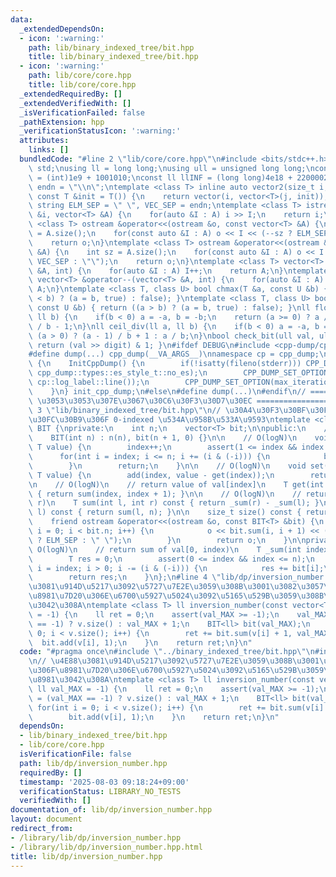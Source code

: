 ```yaml
---
data:
  _extendedDependsOn:
  - icon: ':warning:'
    path: lib/binary_indexed_tree/bit.hpp
    title: lib/binary_indexed_tree/bit.hpp
  - icon: ':warning:'
    path: lib/core/core.hpp
    title: lib/core/core.hpp
  _extendedRequiredBy: []
  _extendedVerifiedWith: []
  _isVerificationFailed: false
  _pathExtension: hpp
  _verificationStatusIcon: ':warning:'
  attributes:
    links: []
  bundledCode: "#line 2 \"lib/core/core.hpp\"\n#include <bits/stdc++.h>\nusing namespace\
    \ std;\nusing ll = long long;\nusing ull = unsigned long long;\nconst int INF\
    \ = (int)1e9 + 1001010;\nconst ll llINF = (long long)4e18 + 22000020;\nconst string\
    \ endn = \"\\n\";\ntemplate <class T> inline auto vector2(size_t i, size_t j,\
    \ const T &init = T()) {\n    return vector(i, vector<T>(j, init));\n}\nconst\
    \ string ELM_SEP = \" \", VEC_SEP = endn;\ntemplate <class T> istream &operator>>(istream\
    \ &i, vector<T> &A) {\n    for(auto &I : A) i >> I;\n    return i;\n}\ntemplate\
    \ <class T> ostream &operator<<(ostream &o, const vector<T> &A) {\n    int sz\
    \ = A.size();\n    for(const auto &I : A) o << I << (--sz ? ELM_SEP : \"\");\n\
    \    return o;\n}\ntemplate <class T> ostream &operator<<(ostream &o, const vector<vector<T>>\
    \ &A) {\n    int sz = A.size();\n    for(const auto &I : A) o << I << (--sz ?\
    \ VEC_SEP : \"\");\n    return o;\n}\ntemplate <class T> vector<T> &operator++(vector<T>\
    \ &A, int) {\n    for(auto &I : A) I++;\n    return A;\n}\ntemplate <class T>\
    \ vector<T> &operator--(vector<T> &A, int) {\n    for(auto &I : A) I--;\n    return\
    \ A;\n}\ntemplate <class T, class U> bool chmax(T &a, const U &b) { return ((a\
    \ < b) ? (a = b, true) : false); }\ntemplate <class T, class U> bool chmin(T &a,\
    \ const U &b) { return ((a > b) ? (a = b, true) : false); }\nll floor_div(ll a,\
    \ ll b) {\n    if(b < 0) a = -a, b = -b;\n    return (a >= 0) ? a / b : (a + 1)\
    \ / b - 1;\n}\nll ceil_div(ll a, ll b) {\n    if(b < 0) a = -a, b = -b;\n    return\
    \ (a > 0) ? (a - 1) / b + 1 : a / b;\n}\nbool check_bit(ull val, ull digit) {\
    \ return (val >> digit) & 1; }\n#ifdef DEBUG\n#include <cpp-dump/cpp-dump.hpp>\n\
    #define dump(...) cpp_dump(__VA_ARGS__)\nnamespace cp = cpp_dump;\nstruct InitCppDump\
    \ {\n    InitCppDump() {\n        if(!isatty(fileno(stderr))) CPP_DUMP_SET_OPTION(es_style,\
    \ cpp_dump::types::es_style_t::no_es);\n        CPP_DUMP_SET_OPTION(log_label_func,\
    \ cp::log_label::line());\n        CPP_DUMP_SET_OPTION(max_iteration_count, 30);\n\
    \    }\n} init_cpp_dump;\n#else\n#define dump(...)\n#endif\n// ====================\
    \ \u3053\u3053\u307E\u3067\u30C6\u30F3\u30D7\u30EC ====================\n#line\
    \ 3 \"lib/binary_indexed_tree/bit.hpp\"\n// \u30A4\u30F3\u30BF\u30FC\u30D5\u30A7\
    \u30FC\u30B9\u306F 0-indexed \u534A\u958B\u533A\u9593\ntemplate <class T> class\
    \ BIT {\nprivate:\n    int n;\n    vector<T> bit;\n\npublic:\n    // constructor\n\
    \    BIT(int n) : n(n), bit(n + 1, 0) {}\n\n    // O(logN)\n    void add(int index,\
    \ T value) {\n        index++;\n        assert(1 <= index && index <= n);\n  \
    \      for(int i = index; i <= n; i += (i & (-i))) {\n            bit[i] += value;\n\
    \        }\n        return;\n    }\n\n    // O(logN)\n    void set(int index,\
    \ T value) {\n        add(index, value - get(index));\n        return;\n    }\n\
    \n    // O(logN)\n    // return value of val[index]\n    T get(int index) const\
    \ { return sum(index, index + 1); }\n\n    // O(logN)\n    // return sum of val[l,\
    \ r)\n    T sum(int l, int r) const { return _sum(r) - _sum(l); }\n    T sum(int\
    \ l) const { return sum(l, n); }\n\n    size_t size() const { return n; }\n\n\
    \    friend ostream &operator<<(ostream &o, const BIT<T> &bit) {\n        for(int\
    \ i = 0; i < bit.n; i++) {\n            o << bit.sum(i, i + 1) << (i + 1 == bit.n\
    \ ? ELM_SEP : \" \");\n        }\n        return o;\n    }\n\nprivate:\n    //\
    \ O(logN)\n    // return sum of val[0, index)\n    T _sum(int index) const {\n\
    \        T res = 0;\n        assert(0 <= index && index <= n);\n        for(int\
    \ i = index; i > 0; i -= (i & (-i))) {\n            res += bit[i];\n        }\n\
    \        return res;\n    }\n};\n#line 4 \"lib/dp/inversion_number.hpp\"\n// \u4E88\
    \u3081\u914D\u5217\u3092\u5727\u7E2E\u3059\u308B\u3001\u3082\u3057\u304F\u306F\
    \u8981\u7D20\u306E\u6700\u5927\u5024\u3092\u5165\u529B\u3059\u308B\u5FC5\u8981\
    \u3042\u308A\ntemplate <class T> ll inversion_number(const vector<T> &v, ll val_MAX\
    \ = -1) {\n    ll ret = 0;\n    assert(val_MAX >= -1);\n    val_MAX = (val_MAX\
    \ == -1) ? v.size() : val_MAX + 1;\n    BIT<ll> bit(val_MAX);\n    for(int i =\
    \ 0; i < v.size(); i++) {\n        ret += bit.sum(v[i] + 1, val_MAX);\n      \
    \  bit.add(v[i], 1);\n    }\n    return ret;\n}\n"
  code: "#pragma once\n#include \"../binary_indexed_tree/bit.hpp\"\n#include \"../core/core.hpp\"\
    \n// \u4E88\u3081\u914D\u5217\u3092\u5727\u7E2E\u3059\u308B\u3001\u3082\u3057\u304F\
    \u306F\u8981\u7D20\u306E\u6700\u5927\u5024\u3092\u5165\u529B\u3059\u308B\u5FC5\
    \u8981\u3042\u308A\ntemplate <class T> ll inversion_number(const vector<T> &v,\
    \ ll val_MAX = -1) {\n    ll ret = 0;\n    assert(val_MAX >= -1);\n    val_MAX\
    \ = (val_MAX == -1) ? v.size() : val_MAX + 1;\n    BIT<ll> bit(val_MAX);\n   \
    \ for(int i = 0; i < v.size(); i++) {\n        ret += bit.sum(v[i] + 1, val_MAX);\n\
    \        bit.add(v[i], 1);\n    }\n    return ret;\n}\n"
  dependsOn:
  - lib/binary_indexed_tree/bit.hpp
  - lib/core/core.hpp
  isVerificationFile: false
  path: lib/dp/inversion_number.hpp
  requiredBy: []
  timestamp: '2025-08-03 09:18:24+09:00'
  verificationStatus: LIBRARY_NO_TESTS
  verifiedWith: []
documentation_of: lib/dp/inversion_number.hpp
layout: document
redirect_from:
- /library/lib/dp/inversion_number.hpp
- /library/lib/dp/inversion_number.hpp.html
title: lib/dp/inversion_number.hpp
---
```

